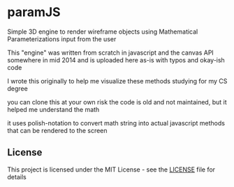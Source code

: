 # paramJS
Simple 3D engine to render wireframe objects using Mathematical Parameterizations input from the user

This "engine" was written from scratch in javascript and the canvas API somewhere in mid 2014 
and is uploaded here as-is with typos and okay-ish code 

I wrote this originally to help me visualize these methods studying for my CS degree 

you can clone this at your own risk the code is old and not maintained, but it helped me understand the math

it uses polish-notation to convert math string into actual javascript methods that can be rendered to the screen


## License

This project is licensed under the MIT License - see the [LICENSE](LICENSE) file for details
